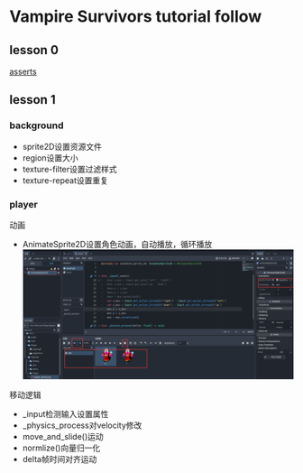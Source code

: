# Vampire Survivors tutorial follow

## lesson 0
[asserts](https://github.com/brannotaylor/SurvivorsClone_Base)

## lesson 1
### background  
- sprite2D设置资源文件
- region设置大小
- texture-filter设置过滤样式
- texture-repeat设置重复
### player  
动画
- AnimateSprite2D设置角色动画，自动播放，循环播放
![Alt text](image.png) 
 
移动逻辑
- _input检测输入设置属性
- _physics_process对velocity修改 
- move_and_slide()运动
- normlize()向量归一化
- delta帧时间对齐运动